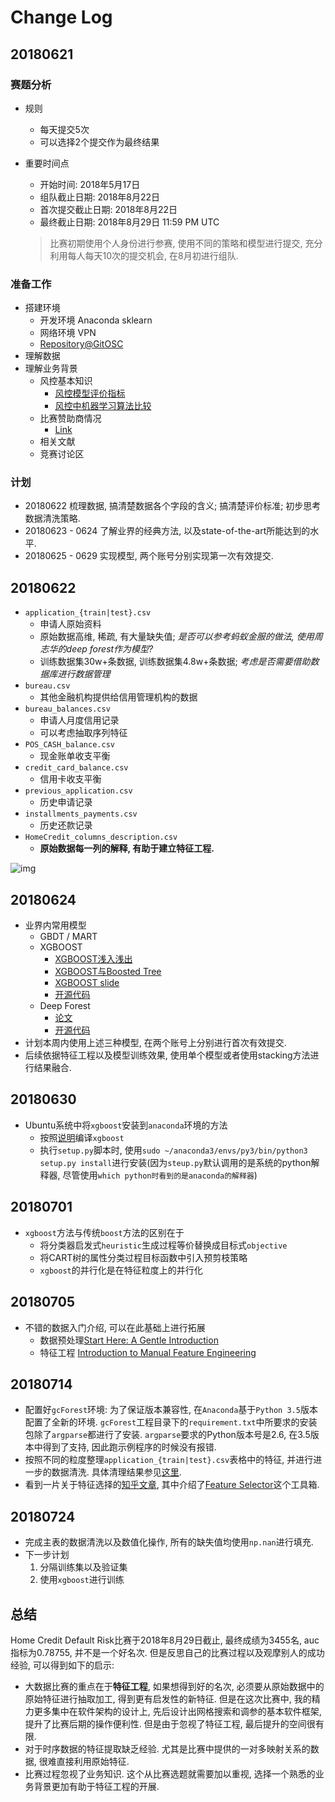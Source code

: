 # Change Log

## 20180621

### 赛题分析

- 规则
    + 每天提交5次
    + 可以选择2个提交作为最终结果
- 重要时间点
    + 开始时间: 2018年5月17日
    + 组队截止日期: 2018年8月22日
    + 首次提交截止日期: 2018年8月22日
    + 最终截止日期: 2018年8月29日 11:59 PM UTC

    > 比赛初期使用个人身份进行参赛, 使用不同的策略和模型进行提交, 充分利用每人每天10次的提交机会, 在8月初进行组队.

### 准备工作

- 搭建环境
    + 开发环境 Anaconda sklearn
    + 网络环境 VPN
    + [Repository@GitOSC](https://gitee.com/ShuaiHuang/kaggle-home-credit-default-risk)
- 理解数据
- 理解业务背景
    + 风控基本知识
        - [风控模型评价指标](https://zhuanlan.zhihu.com/p/27362846)
        - [风控中机器学习算法比较](https://zhuanlan.zhihu.com/p/27326824)
    + 比赛赞助商情况
        - [Link](https://www.kaggle.com/c/home-credit-default-risk/discussion/57054)
    + 相关文献
    + 竞赛讨论区

### 计划

- 20180622 梳理数据, 搞清楚数据各个字段的含义; 搞清楚评价标准; 初步思考数据清洗策略.
- 20180623 - 0624 了解业界的经典方法, 以及state-of-the-art所能达到的水平.
- 20180625 - 0629 实现模型, 两个账号分别实现第一次有效提交.

## 20180622

- `application_{train|test}.csv`
    + 申请人原始资料
    + 原始数据高维, 稀疏, 有大量缺失值; *是否可以参考蚂蚁金服的做法, 使用周志华的deep forest作为模型?*
    + 训练数据集30w+条数据, 训练数据集4.8w+条数据; *考虑是否需要借助数据库进行数据管理*
- `bureau.csv`
    + 其他金融机构提供给信用管理机构的数据
- `bureau_balances.csv`
    + 申请人月度信用记录
    + 可以考虑抽取序列特征
- `POS_CASH_balance.csv`
    + 现金账单收支平衡
- `credit_card_balance.csv`
    + 信用卡收支平衡
- `previous_application.csv`
    + 历史申请记录
- `installments_payments.csv`
    + 历史还款记录
- `HomeCredit_columns_description.csv`
    + **原始数据每一列的解释, 有助于建立特征工程.**

![img](https://storage.googleapis.com/kaggle-media/competitions/home-credit/home_credit.png)

## 20180624

- 业界内常用模型
    + GBDT / MART
    + XGBOOST
        + [XGBOOST浅入浅出](http://wepon.me/2016/05/07/XGBoost%E6%B5%85%E5%85%A5%E6%B5%85%E5%87%BA/)
        + [XGBOOST与Boosted Tree](http://www.52cs.org/?p=429)
        + [XGBOOST slide](https://homes.cs.washington.edu/~tqchen/pdf/BoostedTree.pdf)
        + [开源代码](https://xgboost.readthedocs.io/en/latest/)
    + Deep Forest
        + [论文](https://arxiv.org/pdf/1702.08835.pdf)
        + [开源代码](http://lamda.nju.edu.cn/code_gcForest.ashx)
- 计划本周内使用上述三种模型, 在两个账号上分别进行首次有效提交.
- 后续依据特征工程以及模型训练效果, 使用单个模型或者使用stacking方法进行结果融合.

## 20180630

- Ubuntu系统中将`xgboost`安装到`anaconda`环境的方法
    + 按照[说明](https://github.com/dmlc/xgboost/tree/master/python-package)编译`xgboost`
    + 执行`setup.py`脚本时, 使用`sudo ~/anaconda3/envs/py3/bin/python3 setup.py install`进行安装(因为`steup.py`默认调用的是系统的python解释器, 尽管使用`which python时看到的是anaconda的解释器`)

## 20180701

- `xgboost`方法与传统`boost`方法的区别在于
    + 将分类器启发式`heuristic`生成过程等价替换成目标式`objective`
    + 将CART树的属性分类过程目标函数中引入预剪枝策略
    + `xgboost`的并行化是在特征粒度上的并行化

## 20180705

- 不错的数据入门介绍, 可以在此基础上进行拓展
    + 数据预处理[Start Here: A Gentle Introduction](https://www.kaggle.com/willkoehrsen/start-here-a-gentle-introduction)
    + 特征工程 [Introduction to Manual Feature Engineering](https://www.kaggle.com/willkoehrsen/introduction-to-manual-feature-engineering)

## 20180714

- 配置好`gcForest`环境: 为了保证版本兼容性, 在`Anaconda`基于`Python 3.5`版本配置了全新的环境. `gcForest`工程目录下的`requirement.txt`中所要求的安装包除了`argparse`都进行了安装. `argparse`要求的Python版本号是2.6, 在3.5版本中得到了支持, 因此跑示例程序的时候没有报错.
- 按照不同的粒度整理`application_{train|test}.csv`表格中的特征, 并进行进一步的数据清洗. 具体清理结果参见[这里](./exploratory-data-analysis.md).
- 看到一片关于特征选择的[知乎文章](https://zhuanlan.zhihu.com/p/39695931), 其中介绍了[Feature Selector](https://github.com/WillKoehrsen/feature-selector)这个工具箱.

## 20180724

- 完成主表的数据清洗以及数值化操作, 所有的缺失值均使用`np.nan`进行填充.
- 下一步计划
    1. 分隔训练集以及验证集
    2. 使用`xgboost`进行训练

## 总结

Home Credit Default Risk比赛于2018年8月29日截止, 最终成绩为3455名, auc指标为0.78755, 并不是一个好名次. 但是反思自己的比赛过程以及观摩别人的成功经验, 可以得到如下的启示:

- 大数据比赛的重点在于**特征工程**, 如果想得到好的名次, 必须要从原始数据中的原始特征进行抽取加工, 得到更有启发性的新特征. 但是在这次比赛中, 我的精力更多集中在软件架构的设计上, 先后设计出网格搜索和调参的基本软件框架, 提升了比赛后期的操作便利性. 但是由于忽视了特征工程, 最后提升的空间很有限.
- 对于时序数据的特征提取缺乏经验. 尤其是比赛中提供的一对多映射关系的数据, 很难直接利用原始特征.
- 比赛过程忽视了业务知识. 这个从比赛选题就需要加以重视, 选择一个熟悉的业务背景更加有助于特征工程的开展.